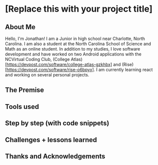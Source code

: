 # [Replace this with your project title]

## About Me
Hello, I'm Jonathan! I am a Junior in high school near Charlotte, North Carolina. I am also a student at the North Carolina School of Science and Math as an online student. In addition to my studies, I love software development and have worked on two Android applications with the NCVirtual Coding Club, (College Atlas)[https://devpost.com/software/college-atlas-gzkhbx] and (Rise)[https://devpost.com/software/rise-o6bpyx]. I am currently learning react and working on several personal projects.

## The Premise

## Tools used

## Step by step (with code snippets)

## Challenges + lessons learned

## Thanks and Acknowledgements
